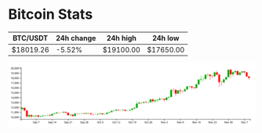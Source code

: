 # Bitcoin Stats

BTC/USDT|24h change|24h high|24h low|
|---|---|---|---|
|$18019.26|-5.52%|$19100.00|$17650.00|

<img src="./chart.svg">
